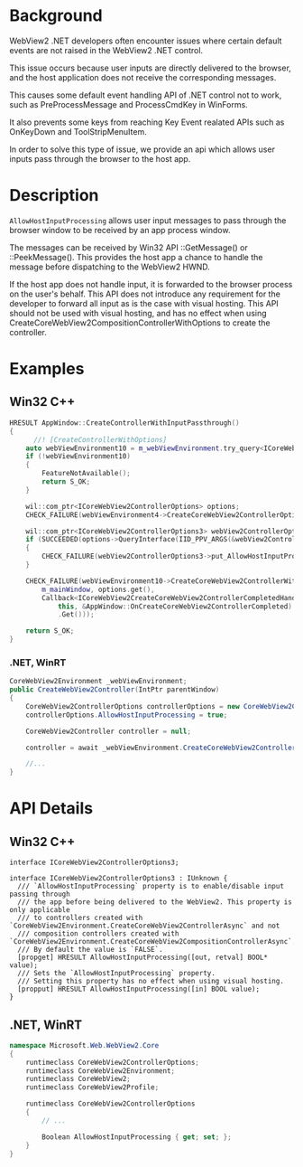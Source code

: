 # Background
WebView2 .NET developers often encounter issues where certain default events are not raised in the WebView2 .NET control. 

This issue occurs because user inputs are directly delivered to the browser, and the host application does not receive the corresponding messages. 

This causes some default event handling API of .NET control not to work, such as PreProcessMessage and ProcessCmdKey in WinForms.

It also prevents some keys from reaching Key Event realated APIs such as OnKeyDown and ToolStripMenuItem.

In order to solve this type of issue, we provide an api which allows user inputs pass through the browser to the host app.

# Description
`AllowHostInputProcessing` allows user input messages to pass through the browser window to be received by an app process window.

The messages can be received by Win32 API ::GetMessage() or ::PeekMessage(). This provides the host app a chance to handle the message before dispatching to the WebView2 HWND.

If the host app does not handle input, it is forwarded to the browser process on the user's behalf. This API does not introduce any requirement for the developer to forward all input as is the case with visual hosting. This API should not be used with visual hosting, and has no effect when using  CreateCoreWebView2CompositionControllerWithOptions to create the controller.

# Examples
## Win32 C++
```cpp
HRESULT AppWindow::CreateControllerWithInputPassthrough()
{
      //! [CreateControllerWithOptions]
    auto webViewEnvironment10 = m_webViewEnvironment.try_query<ICoreWebView2Environment10>();
    if (!webViewEnvironment10)
    {
        FeatureNotAvailable();
        return S_OK;
    }

    wil::com_ptr<ICoreWebView2ControllerOptions> options;
    CHECK_FAILURE(webViewEnvironment4->CreateCoreWebView2ControllerOptions(options.GetAddressOf()));

    wil::com_ptr<ICoreWebView2ControllerOptions3> webView2ControllerOptions3;
    if (SUCCEEDED(options->QueryInterface(IID_PPV_ARGS(&webView2ControllerOptions3))))
    {
        CHECK_FAILURE(webView2ControllerOptions3->put_AllowHostInputProcessing(TRUE));
    }

    CHECK_FAILURE(webViewEnvironment10->CreateCoreWebView2ControllerWithOptions(
        m_mainWindow, options.get(),
        Callback<ICoreWebView2CreateCoreWebView2ControllerCompletedHandler>(
            this, &AppWindow::OnCreateCoreWebView2ControllerCompleted)
            .Get()));

    return S_OK;
}
```

### .NET, WinRT
```c#
CoreWebView2Environment _webViewEnvironment;
public CreateWebView2Controller(IntPtr parentWindow)
{
    CoreWebView2ControllerOptions controllerOptions = new CoreWebView2ControllerOptions();
    controllerOptions.AllowHostInputProcessing = true;

    CoreWebView2Controller controller = null;

    controller = await _webViewEnvironment.CreateCoreWebView2ControllerAsync(parentWindow, controllerOptions);

    //...
}
```

# API Details
## Win32 C++
```IDL
interface ICoreWebView2ControllerOptions3;

interface ICoreWebView2ControllerOptions3 : IUnknown {
  /// `AllowHostInputProcessing` property is to enable/disable input passing through
  /// the app before being delivered to the WebView2. This property is only applicable
  /// to controllers created with `CoreWebView2Environment.CreateCoreWebView2ControllerAsync` and not
  /// composition controllers created with `CoreWebView2Environment.CreateCoreWebView2CompositionControllerAsync`.
  /// By default the value is `FALSE`.
  [propget] HRESULT AllowHostInputProcessing([out, retval] BOOL* value);
  /// Sets the `AllowHostInputProcessing` property.
  /// Setting this property has no effect when using visual hosting.
  [propput] HRESULT AllowHostInputProcessing([in] BOOL value);
}
```

## .NET, WinRT
```c#
namespace Microsoft.Web.WebView2.Core
{
    runtimeclass CoreWebView2ControllerOptions;
    runtimeclass CoreWebView2Environment;
    runtimeclass CoreWebView2;
    runtimeclass CoreWebView2Profile;

    runtimeclass CoreWebView2ControllerOptions
    {
        // ...

        Boolean AllowHostInputProcessing { get; set; };
    }
}
```
